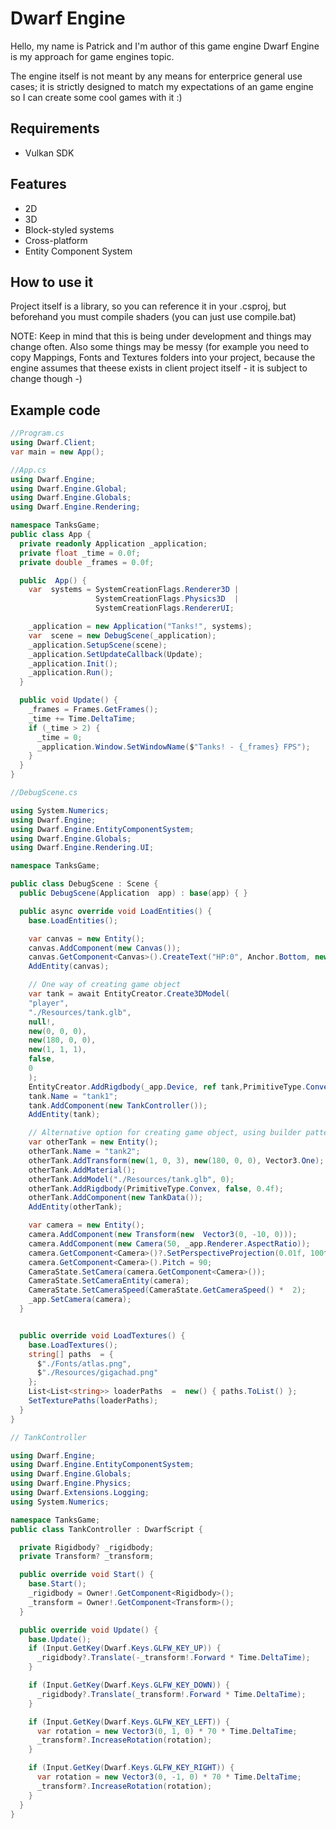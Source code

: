 # Dwarf Engine

Hello, my name is Patrick and I'm author of this game engine Dwarf Engine is my
approach for game engines topic.

The engine itself is not meant by any means for enterprice general use cases; it
is strictly designed to match my expectations of an game engine so I can create
some cool games with it :)

## Requirements

- Vulkan SDK

## Features

- 2D
- 3D
- Block-styled systems
- Cross-platform
- Entity Component System

## How to use it

Project itself is a library, so you can reference it in your .csproj, but
beforehand you must compile shaders (you can just use compile.bat)

NOTE: Keep in mind that this is being under development and things may change
often. Also some things may be messy (for example you need to copy Mappings,
Fonts and Textures folders into your project, because the engine assumes that
theese exists in client project itself - it is subject to change though -)

## Example code

```csharp
//Program.cs
using Dwarf.Client;
var main = new App();
```

```csharp
//App.cs
using Dwarf.Engine;
using Dwarf.Engine.Global;
using Dwarf.Engine.Globals;
using Dwarf.Engine.Rendering;

namespace TanksGame;
public class App {
  private readonly Application _application;
  private float _time = 0.0f;
  private double _frames = 0.0f;

  public  App() {
    var  systems = SystemCreationFlags.Renderer3D |
                   SystemCreationFlags.Physics3D  |
                   SystemCreationFlags.RendererUI;

    _application = new Application("Tanks!", systems);
    var  scene = new DebugScene(_application);
    _application.SetupScene(scene);
    _application.SetUpdateCallback(Update);
    _application.Init();
    _application.Run();
  }

  public void Update() {
    _frames = Frames.GetFrames();
    _time += Time.DeltaTime;
    if (_time > 2) {
      _time = 0;
      _application.Window.SetWindowName($"Tanks! - {_frames} FPS");
    }
  }
}
```

```csharp
//DebugScene.cs

using System.Numerics;
using Dwarf.Engine;
using Dwarf.Engine.EntityComponentSystem;
using Dwarf.Engine.Globals;
using Dwarf.Engine.Rendering.UI;

namespace TanksGame;

public class DebugScene : Scene {
  public DebugScene(Application  app) : base(app) { }

  public async override void LoadEntities() {
    base.LoadEntities();

    var canvas = new Entity();
    canvas.AddComponent(new Canvas());
    canvas.GetComponent<Canvas>().CreateText("HP:0", Anchor.Bottom, new(0, 100), "hpInfo", 2);
    AddEntity(canvas);

    // One way of creating game object
    var tank = await EntityCreator.Create3DModel(
    "player",
    "./Resources/tank.glb",
    null!,
    new(0, 0, 0),
    new(180, 0, 0),
    new(1, 1, 1),
    false,
    0
    );
    EntityCreator.AddRigdbody(_app.Device, ref tank,PrimitiveType.Convex, 1, false);
    tank.Name = "tank1";
    tank.AddComponent(new TankController());
    AddEntity(tank);

    // Alternative option for creating game object, using builder pattern
    var otherTank = new Entity();
    otherTank.Name = "tank2";
    otherTank.AddTransform(new(1, 0, 3), new(180, 0, 0), Vector3.One);
    otherTank.AddMaterial();
    otherTank.AddModel("./Resources/tank.glb", 0);
    otherTank.AddRigdbody(PrimitiveType.Convex, false, 0.4f);
    otherTank.AddComponent(new TankData());
    AddEntity(otherTank);

    var camera = new Entity();
    camera.AddComponent(new Transform(new  Vector3(0, -10, 0)));
    camera.AddComponent(new Camera(50, _app.Renderer.AspectRatio));
    camera.GetComponent<Camera>()?.SetPerspectiveProjection(0.01f, 100f);
    camera.GetComponent<Camera>().Pitch = 90;
    CameraState.SetCamera(camera.GetComponent<Camera>());
    CameraState.SetCameraEntity(camera);
    CameraState.SetCameraSpeed(CameraState.GetCameraSpeed() *  2);
    _app.SetCamera(camera);
  }


  public override void LoadTextures() {
    base.LoadTextures();
    string[] paths  = {
      $"./Fonts/atlas.png",
      $"./Resources/gigachad.png"
    };
    List<List<string>> loaderPaths  =  new() { paths.ToList() };
    SetTexturePaths(loaderPaths);
  }
}
```

```csharp
// TankController

using Dwarf.Engine;
using Dwarf.Engine.EntityComponentSystem;
using Dwarf.Engine.Globals;
using Dwarf.Engine.Physics;
using Dwarf.Extensions.Logging;
using System.Numerics;

namespace TanksGame;
public class TankController : DwarfScript {

  private Rigidbody? _rigidbody;
  private Transform? _transform;

  public override void Start() {
    base.Start();
    _rigidbody = Owner!.GetComponent<Rigidbody>();
    _transform = Owner!.GetComponent<Transform>();
  }

  public override void Update() {
    base.Update();
    if (Input.GetKey(Dwarf.Keys.GLFW_KEY_UP)) {
      _rigidbody?.Translate(-_transform!.Forward * Time.DeltaTime);
    }

    if (Input.GetKey(Dwarf.Keys.GLFW_KEY_DOWN)) {
      _rigidbody?.Translate(_transform!.Forward * Time.DeltaTime);
    }

    if (Input.GetKey(Dwarf.Keys.GLFW_KEY_LEFT)) {
      var rotation = new Vector3(0, 1, 0) * 70 * Time.DeltaTime;
      _transform?.IncreaseRotation(rotation);
    }

    if (Input.GetKey(Dwarf.Keys.GLFW_KEY_RIGHT)) {
      var rotation = new Vector3(0, -1, 0) * 70 * Time.DeltaTime;
      _transform?.IncreaseRotation(rotation);
    }
  }
}
```
